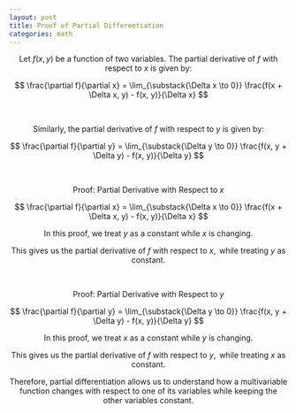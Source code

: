 ```yaml
---
layout: post
title: Proof of Partial Differentiation
categories: math
---
```


$$
\text{Let } f(x, y) \text{ be a function of two variables. The partial derivative of } f \text{ with respect to } x \text{ is given by:}
$$

$$
\frac{\partial f}{\partial x} = \lim_{\substack{\Delta x \to 0}} \frac{f(x + \Delta x, y) - f(x, y)}{\Delta x}
$$

<br>

$$
\text{Similarly, the partial derivative of } f \text{ with respect to } y \text{ is given by:}
$$

$$
\frac{\partial f}{\partial y} = \lim_{\substack{\Delta y \to 0}} \frac{f(x, y + \Delta y) - f(x, y)}{\Delta y}
$$

<br>

$$
\text{Proof: Partial Derivative with Respect to } x
$$

$$
\frac{\partial f}{\partial x} = \lim_{\substack{\Delta x \to 0}} \frac{f(x + \Delta x, y) - f(x, y)}{\Delta x}
$$

$$
\text{In this proof, we treat } y \text{ as a constant while } x \text{ is changing.}
$$

$$
\text{This gives us the partial derivative of } f \text{ with respect to } x, \text{ while treating } y \text{ as constant.}
$$

<br>

$$
\text{Proof: Partial Derivative with Respect to } y
$$

$$
\frac{\partial f}{\partial y} = \lim_{\substack{\Delta y \to 0}} \frac{f(x, y + \Delta y) - f(x, y)}{\Delta y}
$$

$$
\text{In this proof, we treat } x \text{ as a constant while } y \text{ is changing.}
$$

$$
\text{This gives us the partial derivative of } f \text{ with respect to } y, \text{ while treating } x \text{ as constant.}
$$

$$
\text{Therefore, partial differentiation allows us to understand how a multivariable function changes with respect to one of its variables while keeping the other variables constant.}
$$
